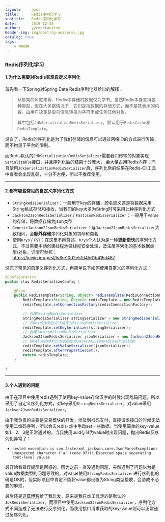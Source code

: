 ```yaml
---
layout:     post
title:      Redis序列化学习
subtitle:   Redis序列化学习
date:       2019-12-30
author:     yyconstantine
header-img: img/post-bg-universe.jpg
catalog: true
tags:
    - 中间件
---
```


### Redis序列化学习

#### 1.为什么需要对Redis实现自定义序列化

首先看一下Spring对Spring Data Redis序列化器给出的解释：

> 从框架的角度来看，Redis中存储的数据仅为字节。虽然Redis本身支持各种类型，但在大多数情况下，它们是指数据的存储方式，而不是其表示的内容。由用户决定是否将信息转换为字符串或任何其他对象。
>
>其中包括```JdkSerializationRedisSerializer```，默认用于```RedisCache```和```RedisTemplate```。 

说白了，Redis的序列化是为了我们存储的信息可以通过网络IO的方式进行传输，而不拘泥于平台的限制。

而Redis默认的```JdkSerializationRedisSerializer```需要我们传输的对象实现```Serializable```接口，并且序列化后的结果十分庞大， 会大量占用Redis内存；而且使用```JdkSerializationRedisSerializer```后，序列化后的结果在Redis-Cli工具中查看会出现乱码，十分不方便，所以不推荐使用。

---

#### 2.都有哪些常见的自定义序列化方式

- ```StringRedisSerializer```：一般用于key的存储，顾名思义这是将数据采用String格式存储和接收，当我们的key大多为String时可采用此种序列化方式
- ```Jackson2JsonRedisSerializer``` / ```FastJsonRedisSerializer```：一般用于value的存储，将数据存储为json类型
- ```GenericJackson2JsonRedisSerializer```：与```Jackson2JsonRedisSerializer```大致相同，会**额外存储**序列化对象的包命和类名
- 使用```Kryo``` / ```FST```：在这里不再赘述，```Kryo```个人认为是一种**更新更快**的序列化方式，不过需要手动创建线程池做线程安全处理，及注册序列化的基本数据类型/对象，详情可参照：[ https://juejin.im/post/5d5e10d2e51d4561b416d487 ]( https://juejin.im/post/5d5e10d2e51d4561b416d487 )

说完了常见的自定义序列化方式，再简单说下如何使用自定义的序列化方式：

```java
@Configuration
public clas RedisSerializeConfig {
    
    @Bean
    public RedisTemplate<String, Object> redisTemplate(RedisConnectionFactory redisConnectionFactory) {
        RedisTemplate<String, Object> redisTemplate = new RedisTemplate<>();
        redisTemplate.setConnectionFactory(redisConnectionFactory);
        
        // 创建StringRedisSerializer
        StringRedisSerializer stringSerializer = new StringRedisSerializer();
        // 将key的序列化方式指定为StringRedisSerializer
        redisTemplate.setKeySerializer(stringSerializer);
        // 创建Jackson2JsonRedisSerializer
        Jackson2JsonRedisSerializer jsonSerializer = new Jackson2JsonRedisSerializer();
        // 将value的序列化方式指定为Jackson2JsonRedisSerializer
        redisTemplate.setValueSerializer(jsonSerializer);
        redisTemplate.afterPropertiesSet();
        return redisTemplate;
    }
    
}
```

---

#### 3.个人遇到的问题

由于在项目中使用redis遇到了使用key-value存储汉字的时候出现乱码问题，所以采用了自定义序列化方式，对key采用```StringRedisSerializer```，对value采用```Jackson2JsonRedisSerializer```。

由于我负责的主要是交易模块的开发，涉及到扫码支付，直接请求接口的时候无法使用二维码序列，所以会去redis-cli中手动set一些数据。当使用简单的key-value如1、2、3是正常通过的，当我使用uuid存储为value时出现问题，抛出Redis反序列化异常了：

- ```nested exception is com.fasterxml.jackson.core.JsonParseException: Unexpected character ('a' (code 97)): Expected space separating root-level values```

最开始看错误提示是困惑的，因为之前一直没遇到问题，突然遇到了问题以为是value数据类型的问题导致的，对value使用```StringRedisSerializer```进行序列化的确是OK的，但实际项目中肯定不能将value都设置为String类型接收，会造成不必要的麻烦。

最后还是[这篇博客](https://blog.csdn.net/u010013573/article/details/85420431)给了我启发，原来是我在cli工具走的是默认的```JdkRedisSerializer```，而项目中使用```Jackson2JsonRedisSerializer```，序列化方式不同造成了无法进行反序列化，而使用接口请求获取的key-value则可以正常通过反序列化。